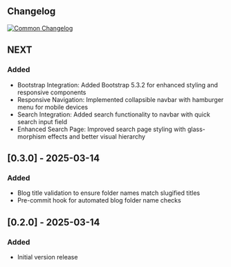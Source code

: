 ## Changelog
[![Common Changelog](https://common-changelog.org/badge.svg)](https://common-changelog.org)

## NEXT

### Added

- Bootstrap Integration: Added Bootstrap 5.3.2 for enhanced styling and responsive components
- Responsive Navigation: Implemented collapsible navbar with hamburger menu for mobile devices
- Search Integration: Added search functionality to navbar with quick search input field
- Enhanced Search Page: Improved search page styling with glass-morphism effects and better visual hierarchy

## [0.3.0] - 2025-03-14

### Added

- Blog title validation to ensure folder names match slugified titles
- Pre-commit hook for automated blog folder name checks

## [0.2.0] - 2025-03-14

### Added
- Initial version release
